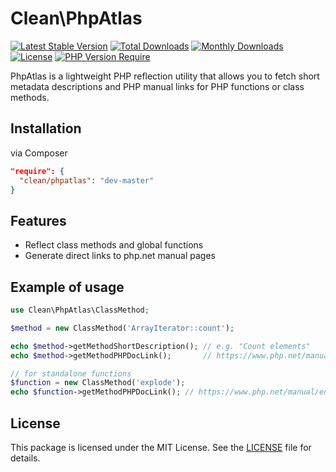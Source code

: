 # Clean\PhpAtlas

[![Latest Stable Version](http://poser.pugx.org/clean/phpatlas/v)](https://packagist.org/packages/clean/phpatlas) 
[![Total Downloads](http://poser.pugx.org/clean/phpatlas/downloads)](https://packagist.org/packages/clean/phpatlas) 
[![Monthly Downloads](http://poser.pugx.org/clean/phpatlas/d/monthly)](https://packagist.org/packages/clean/phpatlas)
[![License](http://poser.pugx.org/clean/phpatlas/license)](https://packagist.org/packages/clean/phpatlas) 
[![PHP Version Require](http://poser.pugx.org/clean/phpatlas/require/php)](https://packagist.org/packages/clean/phpatlas)

PhpAtlas is a lightweight PHP reflection utility that allows you to fetch short metadata descriptions and PHP manual links for PHP functions or class methods.

## Installation

via Composer

```json
"require": {
  "clean/phpatlas": "dev-master"
}
```

## Features
- Reflect class methods and global functions
- Generate direct links to php.net manual pages

## Example of usage

```php
use Clean\PhpAtlas\ClassMethod;

$method = new ClassMethod('ArrayIterator::count');

echo $method->getMethodShortDescription(); // e.g. "Count elements"
echo $method->getMethodPHPDocLink();       // https://www.php.net/manual/en/arrayiterator.count.php

// for standalone functions
$function = new ClassMethod('explode');
echo $function->getMethodPHPDocLink(); // https://www.php.net/manual/en/function.explode.php

```

## License

This package is licensed under the MIT License. See the [LICENSE](LICENCE) file for details.
